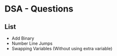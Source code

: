 # DSA - Questions

## List
- Add Binary
- Number Line Jumps
- Swapping Variables (Without using extra variable)